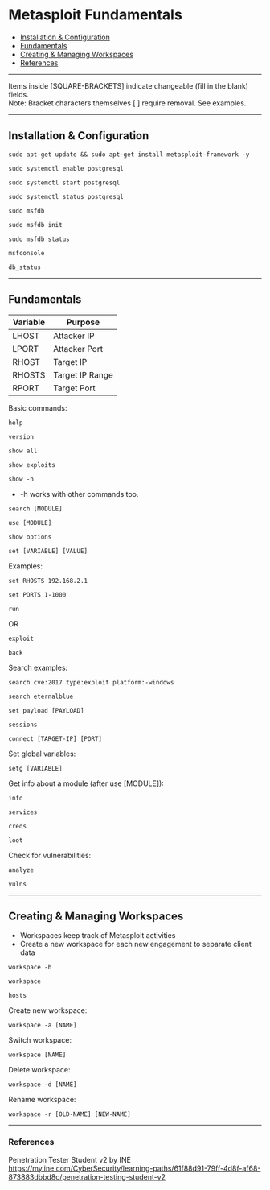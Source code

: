 # Metasploit Fundamentals 

* [Installation & Configuration](#installation--configuration)
* [Fundamentals](#fundamentals)
* [Creating & Managing Workspaces](#creating--managing-workspaces)
* [References](#references)

***********************************************************************
Items inside [SQUARE-BRACKETS] indicate changeable (fill in the blank) fields.  
Note: Bracket characters themselves [ ] require removal. See examples.
***********************************************************************

## Installation & Configuration

```
sudo apt-get update && sudo apt-get install metasploit-framework -y
```
```
sudo systemctl enable postgresql
```
```
sudo systemctl start postgresql
```
```
sudo systemctl status postgresql
```
```
sudo msfdb
```
```
sudo msfdb init
```
```
sudo msfdb status
```
```
msfconsole
```
```
db_status
```

***********************************************************************

## Fundamentals

Variable | Purpose
---------|---------
LHOST    | Attacker IP
LPORT    | Attacker Port
RHOST    | Target IP
RHOSTS   | Target IP Range
RPORT    | Target Port

Basic commands:  

```
help
```
```
version
```
```
show all
```
```
show exploits
```
```
show -h
```
* -h works with other commands too.
```
search [MODULE]
```
```
use [MODULE]
```
```
show options
```
```
set [VARIABLE] [VALUE]
```
Examples:
```
set RHOSTS 192.168.2.1
```
```
set PORTS 1-1000
```
```
run
```
OR
```
exploit
```
```
back
```
Search examples:  
```
search cve:2017 type:exploit platform:-windows
```
```
search eternalblue
```
```
set payload [PAYLOAD]
```
```
sessions
```
```
connect [TARGET-IP] [PORT]
```
Set global variables:
```
setg [VARIABLE]
```
Get info about a module (after use [MODULE]):
```
info
```
```
services
```
```
creds
```
```
loot
```
Check for vulnerabilities:
```
analyze
```
```
vulns
```

***********************************************************************

## Creating & Managing Workspaces

* Workspaces keep track of Metasploit activities
* Create a new workspace for each new engagement to separate client data

```
workspace -h
```
```
workspace
```
```
hosts
```
Create new workspace:  
```
workspace -a [NAME]
```
Switch workspace:
```
workspace [NAME]
```
Delete workspace:  
```
workspace -d [NAME]
```
Rename workspace:
```
workspace -r [OLD-NAME] [NEW-NAME]
```

***********************************************************************

### References
Penetration Tester Student v2 by INE  
https://my.ine.com/CyberSecurity/learning-paths/61f88d91-79ff-4d8f-af68-873883dbbd8c/penetration-testing-student-v2